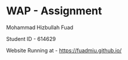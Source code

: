 # WAP - Assignment
Mohammad Hizbullah Fuad

Student ID - 614629

Website Running at - https://fuadmiu.github.io/